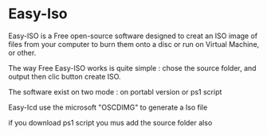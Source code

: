 # Easy-Iso

Easy-ISO is a Free open-source software designed to creat an ISO image of files from your computer to burn them onto a disc or run on Virtual Machine, or other.

The way Free Easy-ISO works is quite simple : chose the source folder, and output then clic button create ISO.

The software exist on two mode :
on portabl version
or ps1 script 

Easy-Icd use the microsoft "OSCDIMG" to generate a Iso file

if you download ps1 script you mus add the source folder also


